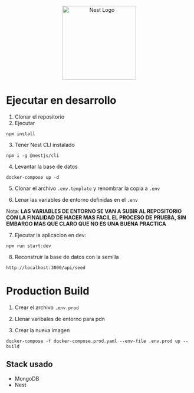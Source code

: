 <p align="center">
  <a href="http://nestjs.com/" target="blank"><img src="https://nestjs.com/img/logo-small.svg" width="200" alt="Nest Logo" /></a>
</p>

# Ejecutar en desarrollo

1. Clonar el repositorio
2. Ejecutar
```
npm install
```
3. Tener Nest CLI instalado
```
npm i -g @nestjs/cli
```

4. Levantar la base de datos
```
docker-compose up -d
```

5. Clonar el archivo ```.env.template``` y renombrar la copia a ```.env```

6. Lenar las variables de entorno definidas en el ```.env```

Nota: __LAS VARIABLES DE ENTORNO SE VAN A SUBIR AL REPOSITORIO CON LA FINALIDAD DE HACER MAS FACIL EL PROCESO DE PRUEBA, SIN EMBARGO MAS QUE CLARO QUE NO ES UNA BUENA PRACTICA__

7. Ejecutar la aplicacion en dev:
```
npm run start:dev
```

8. Reconstruir la base de datos con la semilla
```
http://localhost:3000/api/seed
```

# Production Build

1. Crear el archivo ```.env.prod```

2. Llenar varibales de entorno para pdn

3. Crear la nueva imagen 
```
docker-compose -f docker-compose.prod.yaml --env-file .env.prod up --build
```



## Stack usado
* MongoDB
* Nest